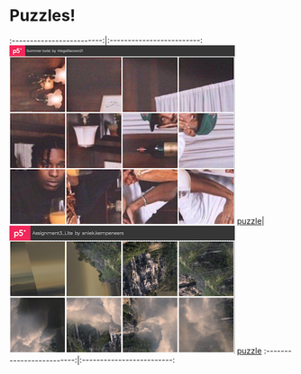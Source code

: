 # Puzzles!


:-------------------------:|:-------------------------:
![](content/puzzles/1.png) [puzzle](https://editor.p5js.org/MegaRacoon21/full/SwoEblMqy)|![](content/puzzles/2.png) [puzzle](https://editor.p5js.org/aniek.kempeneers/full/uqWJ3Aw-N)
:-------------------------:|:-------------------------: